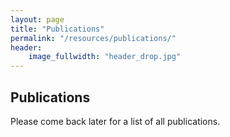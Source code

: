 ```yaml
---
layout: page
title: "Publications"
permalink: "/resources/publications/"
header:
    image_fullwidth: "header_drop.jpg"
---
```


## Publications

Please come back later for a list of all publications.


